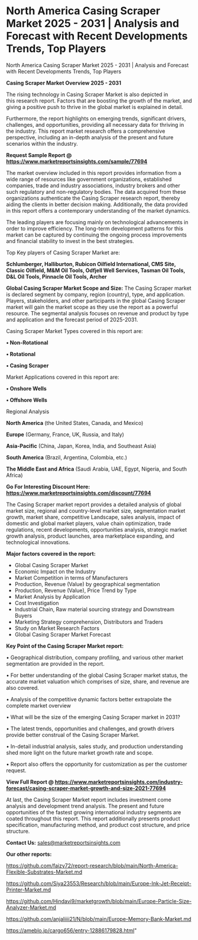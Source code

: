 # North America Casing Scraper Market 2025 - 2031 | Analysis and Forecast with Recent Developments Trends, Top Players
 North America Casing Scraper Market 2025 - 2031 | Analysis and Forecast with Recent Developments Trends, Top Players

<Strong> Casing Scraper Market Overview 2025 - 2031</strong>

The rising technology in Casing Scraper Market is also depicted in this research report. Factors that are boosting the growth of the market, and giving a positive push to thrive in the global market is explained in detail.

Furthermore, the report highlights on emerging trends, significant drivers, challenges, and opportunities, providing all necessary data for thriving in the industry. This report market research offers a comprehensive perspective, including an in-depth analysis of the present and future scenarios within the industry.

<strong>Request Sample Report @ <a href=https://www.marketreportsinsights.com/sample/77694>https://www.marketreportsinsights.com/sample/77694</a></strong>

The market overview included in this report provides information from a wide range of resources like government organizations, established companies, trade and industry associations, industry brokers and other such regulatory and non-regulatory bodies. The data acquired from these organizations authenticate the Casing Scraper research report, thereby aiding the clients in better decision making. Additionally, the data provided in this report offers a contemporary understanding of the market dynamics.

The leading players are focusing mainly on technological advancements in order to improve efficiency. The long-term development patterns for this market can be captured by continuing the ongoing process improvements and financial stability to invest in the best strategies.

Top Key players of Casing Scraper Market are:

<strong>Schlumberger, Halliburton, Rubicon Oilfield International, CMS Site, Classic Oilfield, M&M Oil Tools, Odfjell Well Services, Tasman Oil Tools, D&L Oil Tools, Pinnacle Oil Tools, Archer</strong>

<strong><b>Global Casing Scraper Market Scope and Size:</b></strong>
The Casing Scraper market is declared segment by company, region (country), type, and application. Players, stakeholders, and other participants in the global Casing Scraper market will gain the market scope as they use the report as a powerful resource. The segmental analysis focuses on revenue and product by type and application and the forecast period of 2025-2031.

Casing Scraper Market Types covered in this report are:

<strong>• Non-Rotational

• Rotational

• Casing Scraper</strong>

Market Applications covered in this report are:

<strong>• Onshore Wells

• Offshore Wells</strong> 

Regional Analysis

<strong>North America</strong> (the United States, Canada, and Mexico)

<strong>Europe</strong> (Germany, France, UK, Russia, and Italy)

<strong>Asia-Pacific</strong> (China, Japan, Korea, India, and Southeast Asia)

<strong>South America</strong> (Brazil, Argentina, Colombia, etc.)

<strong>The Middle East and Africa</strong> (Saudi Arabia, UAE, Egypt, Nigeria, and South Africa)

<strong>Go For Interesting Discount Here: <a href=https://www.marketreportsinsights.com/discount/77694>https://www.marketreportsinsights.com/discount/77694</a></strong>

The Casing Scraper market report provides a detailed analysis of global market size, regional and country-level market size, segmentation market growth, market share, competitive Landscape, sales analysis, impact of domestic and global market players, value chain optimization, trade regulations, recent developments, opportunities analysis, strategic market growth analysis, product launches, area marketplace expanding, and technological innovations.

<strong><b>Major factors covered in the report:</b></strong>
<ul>
  <li>Global Casing Scraper Market </li>
  <li>Economic Impact on the Industry</li>
  <li>Market Competition in terms of Manufacturers</li>
  <li>Production, Revenue (Value) by geographical segmentation</li>
  <li>Production, Revenue (Value), Price Trend by Type</li>
  <li>Market Analysis by Application</li>
  <li>Cost Investigation</li>
  <li>Industrial Chain, Raw material sourcing strategy and Downstream Buyers</li>
  <li>Marketing Strategy comprehension, Distributors and Traders</li>
  <li>Study on Market Research Factors</li>
  <li>Global Casing Scraper Market Forecast</li>
</ul>

<strong><b>Key Point of the Casing Scraper Market report:</b></strong>

• Geographical distribution, company profiling, and various other market segmentation are provided in the report.

• For better understanding of the global Casing Scraper market status, the accurate market valuation which comprises of size, share, and revenue are also covered.

• Analysis of the competitive dynamic factors better extrapolate the complete market overview

• What will be the size of the emerging Casing Scraper market in 2031?

• The latest trends, opportunities and challenges, and growth drivers provide better construal of the Casing Scraper Market.

• In-detail industrial analysis, sales study, and production understanding shed more light on the future market growth rate and scope.

• Report also offers the opportunity for customization as per the customer request.

<strong><b>View Full Report @ <a href=https://www.marketreportsinsights.com/industry-forecast/casing-scraper-market-growth-and-size-2021-77694>https://www.marketreportsinsights.com/industry-forecast/casing-scraper-market-growth-and-size-2021-77694</a></b></strong>


At last, the Casing Scraper Market report includes investment come analysis and development trend analysis. The present and future opportunities of the fastest growing international industry segments are coated throughout this report. This report additionally presents product specification, manufacturing method, and product cost structure, and price structure.

<strong>Contact Us:</strong>
sales@marketreportsinsights.com

<strong>Our other reports:</strong>

<a href=https://github.com/faizy72/report-research/blob/main/North-America-Flexible-Substrates-Market.md>https://github.com/faizy72/report-research/blob/main/North-America-Flexible-Substrates-Market.md</a>

<a href=https://github.com/Siya23553/Research/blob/main/Europe-Ink-Jet-Receipt-Printer-Market.md>https://github.com/Siya23553/Research/blob/main/Europe-Ink-Jet-Receipt-Printer-Market.md</a>

<a href=https://github.com/Hindavi9/marketgrowth/blob/main/Europe-Particle-Size-Analyzer-Market.md>https://github.com/Hindavi9/marketgrowth/blob/main/Europe-Particle-Size-Analyzer-Market.md</a>

<a href=https://github.com/anjaliiii21/N/blob/main/Europe-Memory-Bank-Market.md>https://github.com/anjaliiii21/N/blob/main/Europe-Memory-Bank-Market.md</a>

<a href=https://ameblo.jp/cargo656/entry-12886179828.html>https://ameblo.jp/cargo656/entry-12886179828.html</a>"
